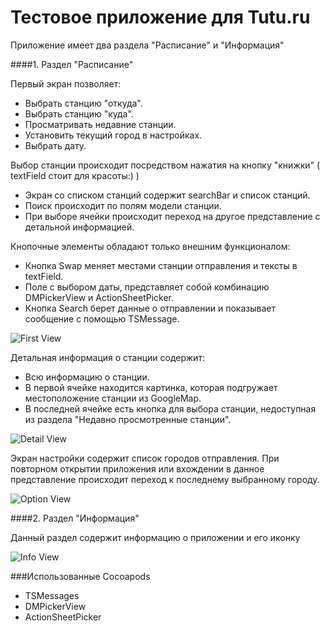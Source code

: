 Тестовое приложение для Tutu.ru
==================

Приложение имеет два раздела "Расписание" и "Информация"

####1. Раздел "Расписание"

Первый экран позволяет:
 - Выбрать станцию "откуда".
 - Выбрать станцию "куда".
 - Просматривать недавние станции.
 - Установить текущий город в настройках.
 - Выбрать дату.

Выбор станции происходит посредством нажатия на кнопку "книжки" ( textField стоит для красоты:) )
 - Экран со списком станций содержит searchBar и список станций.
 - Поиск происходит по полям модели станции.
 - При выборе ячейки происходит переход на другое представление с детальной информацией.

Кнопочные элементы обладают только внешним функционалом:
 - Кнопка Swap меняет местами станции отправления и тексты в textField.
 - Поле с выбором даты, представляет собой комбинацию DMPickerView и ActionSheetPicker.
 - Кнопка Search берет данные о отправлении и показывает сообщение с помощью TSMessage.

![First View](http://www.picshare.ru/uploads/160317/l55cVuhljN.jpg)

Детальная информация о станции содержит:
 - Всю информацию о станции.
 - В первой ячейке находится картинка, которая подгружает местоположение станции из GoogleMap.
 - В последней ячейке есть кнопка для выбора станции, недоступная из раздела "Недавно просмотренные станции".

![Detail View](http://www.picshare.ru/uploads/160317/B7K6wWEx36.jpg)

Экран настройки содержит список городов отправления.
При повторном открытии приложения или вхождении в данное представление происходит переход к последнему выбранному городу.

![Option View](http://www.picshare.ru/uploads/160317/Ut79EoX6Cz.jpg)

####2. Раздел "Информация"

Данный раздел содержит информацию о приложении и его иконку

![Info View](http://www.picshare.ru/uploads/160317/qe5MXgd1T5.jpg)

###Использованные Cocoapods
 - TSMessages
 - DMPickerView
 - ActionSheetPicker
